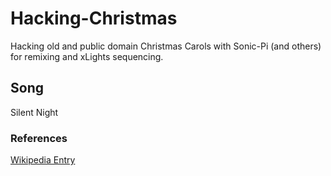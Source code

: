 
# Hacking-Christmas

Hacking old and public domain Christmas Carols with Sonic-Pi (and others) for remixing and xLights sequencing.

## Song

Silent Night

### References
[Wikipedia Entry](https://en.wikipedia.org/wiki/Silent_Night)
